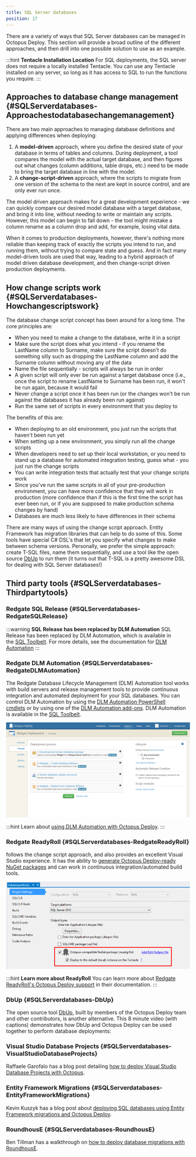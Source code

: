 ```yaml
---
title: SQL Server databases
position: 17
---
```



There are a variety of ways that SQL Server databases can be managed in Octopus Deploy. This section will provide a broad outline of the different approaches, and then drill into one possible solution to use as an example.

:::hint
**Tentacle Installation Location**
For SQL deployments, the SQL server does not require a locally installed Tentacle. You can use any Tentacle installed on any server, so long as it has access to SQL to run the functions you require.
:::

## Approaches to database change management {#SQLServerdatabases-Approachestodatabasechangemanagement}


There are two main approaches to managing database definitions and applying differences when deploying:

1. A **model-driven** approach, where you define the desired state of your database in terms of tables and columns. During deployment, a tool compares the model with the actual target database, and then figures out what changes (column additions, table drops, etc.) need to be made to bring the target database in line with the model.
2. A **change-script-driven** approach, where the scripts to migrate from one version of the schema to the next are kept in source control, and are only ever run once.



The model driven approach makes for a great development experience - we can quickly compare our desired model database with a target database, and bring it into line, without needing to write or maintain any scripts. However, this model can begin to fall down - the tool might mistake a column rename as a column drop and add, for example, losing vital data.


When it comes to production deployments, however, there's nothing more reliable than keeping track of exactly the scripts you intend to run, and running them, without trying to compare state and guess. And in fact many model-driven tools are used that way, leading to a hybrid approach of model driven database development, and then change-script driven production deployments.

## How change scripts work {#SQLServerdatabases-Howchangescriptswork}


The database change script concept has been around for a long time. The core principles are:

- When you need to make a change to the database, write it in a script
- Make sure the script does what you intend - if you rename the LastName column to Surname, make sure the script doesn't do something silly such as dropping the LastName column and add the Surname column without moving any of the data
- Name the file sequentially - scripts will always be run in order
- A given script will only ever be run against a target database once (i.e., once the script to rename LastName to Surname has been run, it won't be run again, because it would fail
- Never change a script once it has been run (or the changes won't be run against the databases it has already been run against)
- Run the same set of scripts in every environment that you deploy to



The benefits of this are:

- When deploying to an old environment, you just run the scripts that haven't been run yet
- When setting up a new environment, you simply run all the change scripts
- When developers need to set up their local workstation, or you need to stand up a database for automated integration testing, guess what - you just run the change scripts
- You can write integration tests that actually test that your change scripts work
- Since you've run the same scripts in all of your pre-production environment, you can have more confidence that they will work in production (more confidence than if this is the first time the script has ever been run, or if you are supposed to make production schema changes by hand)
- Databases are much less likely to have differences in their schema



There are many ways of using the change script approach. Entity Framework has migration libraries that can help to do some of this. Some tools have special C# DSL's that let you specify what changes to make between schema versions. Personally, we prefer the simple approach: create T-SQL files, name them sequentially, and use a tool like the open source [DbUp](http://dbup.github.io/) to run them (it turns out that T-SQL is a pretty awesome DSL for dealing with SQL Server databases!)

## Third party tools {#SQLServerdatabases-Thirdpartytools}

### Redgate SQL Release {#SQLServerdatabases-RedgateSQLRelease}

:::warning
**SQL Release has been replaced by DLM Automation**
SQL Release has been replaced by DLM Automation, which is available in the [SQL Toolbelt](http://www.red-gate.com/products/sql-development/sql-toolbelt/). For more details, see the documentation for [DLM Automation](https://documentation.red-gate.com/display/DLMA1/DLM+Automation+documentation)
:::

### Redgate DLM Automation {#SQLServerdatabases-RedgateDLMAutomation}


The Redgate Database Lifecycle Management (DLM) Automation tool works with build servers and release management tools to provide continuous integration and automated deployment for your SQL databases. You can control DLM Automation by using the [DLM Automation PowerShell cmdlets](https://documentation.red-gate.com/display/DLMA2/Cmdlet+reference) or by using one of the [DLM Automation add-ons](http://www.red-gate.com/dlmas/add-ons-page). DLM Automation is available in the [SQL Toolbelt](http://www.red-gate.com/products/sql-development/sql-toolbelt/).


![](/docs/images/3048077/5865877.png "width=500")

:::hint
Learn about [using DLM Automation with Octopus Deploy](https://documentation.red-gate.com/display/DLMA2/Walkthrough%3A+Set+up+Continuous+Integration+And+Release+Management).
:::

### Redgate ReadyRoll {#SQLServerdatabases-RedgateReadyRoll}


follows the change script approach, and also provides an excellent Visual Studio experience. It has the ability to [generate Octopus Deploy-ready NuGet packages](http://doc.ready-roll.com/display/RRSQLDOC/Octopus+Deploy) and can work in continuous integration/automated build tools.


![](/docs/images/3048077/3277640.png "width=500")

:::hint
**Learn more about ReadyRoll**
You can learn more about [Redgate ReadyRoll's Octopus Deploy support](http://doc.ready-roll.com/display/RRSQLDOC/Octopus+Deploy) in their documentation.
:::

### DbUp {#SQLServerdatabases-DbUp}


The open source tool [DbUp](http://dbup.github.io/), built by members of the Octopus Deploy team and other contributors, is another alternative. This 8 minute video (with captions) demonstrates how DbUp and Octopus Deploy can be used together to perform database deployments:

### Visual Studio Database Projects {#SQLServerdatabases-VisualStudioDatabaseProjects}


Raffaele Garofalo has a blog post detailing [how to deploy Visual Studio Database Projects with Octopus](http://blog.raffaeu.com/archive/2013/10/17/deploy-database-project-using-octopus.aspx).

### Entity Framework Migrations {#SQLServerdatabases-EntityFrameworkMigrations}


Kevin Kuszyk has a blog post about [deploying SQL databases using Entity Framework migrations and Octopus Deploy](http://www.kevinkuszyk.com/2016/10/26/deploying-sql-databases-using-entity-framework-migrations-and-octopus-deploy/).

### RoundhousE {#SQLServerdatabases-RoundhousE}


Ben Tillman has a walkthrough on [how to deploy database migrations with RoundhousE](http://blog.bentillman.net/deploying-db-migrations-with-octopus-deploy-and-roundhouse/).
